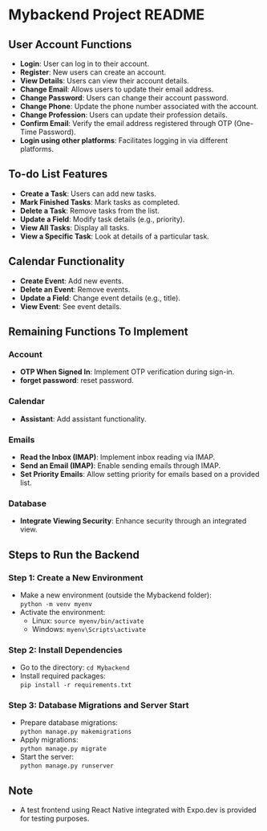 # Mybackend Project README

## User Account Functions

- **Login**: User can log in to their account.
- **Register**: New users can create an account.
- **View Details**: Users can view their account details.
- **Change Email**: Allows users to update their email address.
- **Change Password**: Users can change their account password.
- **Change Phone**: Update the phone number associated with the account.
- **Change Profession**: Users can update their profession details.
- **Confirm Email**: Verify the email address registered through OTP (One-Time Password).
- **Login using other platforms**: Facilitates logging in via different platforms.

## To-do List Features

- **Create a Task**: Users can add new tasks.
- **Mark Finished Tasks**: Mark tasks as completed.
- **Delete a Task**: Remove tasks from the list.
- **Update a Field**: Modify task details (e.g., priority).
- **View All Tasks**: Display all tasks.
- **View a Specific Task**: Look at details of a particular task.

## Calendar Functionality

- **Create Event**: Add new events.
- **Delete an Event**: Remove events.
- **Update a Field**: Change event details (e.g., title).
- **View Event**: See event details.

## Remaining Functions To Implement

### Account

- **OTP When Signed In**: Implement OTP verification during sign-in.
- **forget password**: reset password.
  
### Calendar

- **Assistant**: Add assistant functionality.

### Emails

- **Read the Inbox (IMAP)**: Implement inbox reading via IMAP.
- **Send an Email (IMAP)**: Enable sending emails through IMAP.
- **Set Priority Emails**: Allow setting priority for emails based on a provided list.

### Database

- **Integrate Viewing Security**: Enhance security through an integrated view.

## Steps to Run the Backend

### Step 1: Create a New Environment

- Make a new environment (outside the Mybackend folder):  
  `python -m venv myenv`
- Activate the environment:  
  - Linux: `source myenv/bin/activate`  
  - Windows: `myenv\Scripts\activate`

### Step 2: Install Dependencies

- Go to the directory: `cd Mybackend`
- Install required packages:  
  `pip install -r requirements.txt`

### Step 3: Database Migrations and Server Start

- Prepare database migrations:  
  `python manage.py makemigrations`
- Apply migrations:  
  `python manage.py migrate`
- Start the server:  
  `python manage.py runserver`

## Note

- A test frontend using React Native integrated with Expo.dev is provided for testing purposes.
